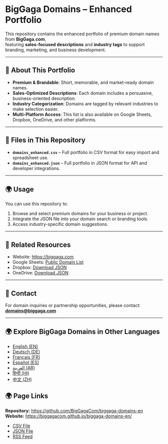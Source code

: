 # BigGaga Domains – Enhanced Portfolio

This repository contains the enhanced portfolio of premium domain names from **BigGaga.com**,  
featuring **sales-focused descriptions** and **industry tags** to support branding, marketing, and business development.

---

## 📌 About This Portfolio
- **Premium & Brandable**: Short, memorable, and market-ready domain names.
- **Sales-Optimized Descriptions**: Each domain includes a persuasive, business-oriented description.
- **Industry Categorization**: Domains are tagged by relevant industries to make selection easier.
- **Multi-Platform Access**: This list is also available on Google Sheets, Dropbox, OneDrive, and other platforms.

---

## 📂 Files in This Repository
- **`domains_enhanced.csv`** – Full portfolio in CSV format for easy import and spreadsheet use.
- **`domains_enhanced.json`** – Full portfolio in JSON format for API and developer integrations.

---

## 🌍 Usage
You can use this repository to:
1. Browse and select premium domains for your business or project.
2. Integrate the JSON file into your domain search or branding tools.
3. Access industry-specific domain suggestions.

---

## 🔗 Related Resources

- Website: https://biggaga.com  
- Google Sheets: [Public Domain List](https://docs.google.com/spreadsheets/d/19_WRqvD97VtzSoNNJyBeDjtxN4o0mtZRzNUhgAP75s0/edit?usp=sharing)  
- Dropbox: [Download JSON](https://www.dropbox.com/scl/fi/jy9t1kub6gjcsjcnyyug9/domains_en.json?rlkey=qkdurj3zyli5i56mv8xxi4cu3&st=fjupkw3o&dl=0)  
- OneDrive: [Download JSON](https://1drv.ms/u/c/c6c0dcda53e2941a/EQ_FDDsPfCRBtouzAvE1WzsBjItfGvfoZTzFTCVX1Z8YMQ?download=1)  


---

## 📧 Contact
For domain inquiries or partnership opportunities, please contact: **domains@biggaga.com**

---

## 🌍 Explore BigGaga Domains in Other Languages

- [English (EN)](https://github.com/BigGagaCom/biggaga-domains-en)
- [Deutsch (DE)](https://github.com/BigGagaCom/biggaga-domains-de)
- [Français (FR)](https://github.com/BigGagaCom/biggaga-domains-fr)
- [Español (ES)](https://github.com/BigGagaCom/biggaga-domains-es)
- [العربية (AR)](https://github.com/BigGagaCom/biggaga-domains-ar)
- [हिन्दी (HI)](https://github.com/BigGagaCom/biggaga-domains-hi)
- [中文 (ZH)](https://github.com/BigGagaCom/biggaga-domains-zh)

## 🌍 Page Links

**Repository:** https://github.com/BigGagaCom/biggaga-domains-en  
**Website:** https://biggagacom.github.io/biggaga-domains-en/  

- [CSV File](https://biggagacom.github.io/biggaga-domains-en/domains_en.csv)  
- [JSON File](https://biggagacom.github.io/biggaga-domains-en/domains_en.json)  
- [RSS Feed](https://biggagacom.github.io/biggaga-domains-en/biggaga-domains-full-en.rss.xml)  

